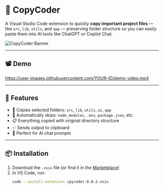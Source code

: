 # 🧠 CopyCoder

A Visual Studio Code extension to quickly **copy important project files** — like `src`, `lib`, `utils`, and `app` — preserving folder structure so you can easily paste them into AI tools like ChatGPT or Copilot Chat.

![CopyCoder Banner](./assets/banner.png)

---

## 📽 Demo

https://user-images.githubusercontent.com/YOUR-ID/demo-video.mp4

---

## 🚀 Features

- 📁 Copies selected folders: `src`, `lib`, `utils`, `ui`, `app`
- 🚫 Automatically skips: `node_modules`, `.env`, `package.json`, etc.
- 📋 Everything copied with original directory structure
- ✅ Sends output to clipboard
- 💬 Perfect for AI chat prompts

---

## 📦 Installation

1. Download the `.vsix` file (or find it in the [Marketplace](https://marketplace.visualstudio.com/items?itemName=yourpublisher.cpycoder))
2. In VS Code, run:
   ```bash
   code --install-extension cpycoder-0.0.2.vsix


